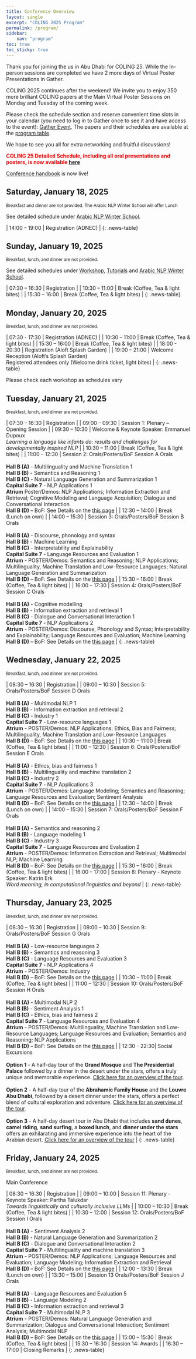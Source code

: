 ```yaml
---
title: Conference Overview
layout: single
excerpt: "COLING 2025 Program"
permalink: /program/
sidebar: 
    nav: "program"
toc: true
toc_sticky: true
---
```


Thank you for joining the us in Abu Dhabi for COLING 25. While the In-person sessions are completed we have 2 more days of Virtual Poster Presentations in Gather.

COLING 2025 continues after the weekend! We invite you to enjoy 350 more brilliant COLING papers at the Main Virtual Poster Sessions on Monday and Tuesday of the coming week.

Please check the schedule section and reserve convenient time slots in your calendar (you need to log in to Gather once to see it and have access to the event): [Gather Event](https://app.gather.town/events/qcSFZ95gTzOHsV7_gNeh). The papers and their schedules are available at the [program table](https://docs.google.com/spreadsheets/d/1EzQl5drWfg3ohyaAz2327S4D4IPHNvEG2ZrtaIOFikk/edit?usp=sharing).

We hope to see you all for extra networking and fruitful discussions!

<style>
.red-text { color: red; font-weight: bold; font-size: 1em; }
</style>
<span class="red-text">COLING 25 Detailed Schedule, including all oral presentations and posters, is now available [here](https://docs.google.com/spreadsheets/d/1EzQl5drWfg3ohyaAz2327S4D4IPHNvEG2ZrtaIOFikk/edit?usp=sharing)

[Conference handbook](https://coling2025.org/downloads/VirtualHandbook250113.pdf) is now live!

<style>
.news-table { font-size: .9em; table-layout: fixed; text-align: left; }
.news-table tr td:nth-child(1) { font-weight: bold; width: 8em;}
</style>

## Saturday, January 18, 2025

<small>Breakfast and dinner are not provided. The Arabic NLP Winter School will offer Lunch</small>

See detailed schedule under [Arabic NLP Winter School](https://winterschool2025.sigarab.org).

| 14:00 – 19:00 | Registration (ADNEC) |
{: .news-table}

## Sunday, January 19, 2025

<small>Breakfast, lunch, and dinner are not provided.</small>

See detailed schedules under [Workshop](/program/workshops/), [Tutorials](/program/tutorials/) and [Arabic NLP Winter School](https://winterschool2025.sigarab.org).

| 07:30 – 16:30 | Registration |
| 10:30 – 11:00 | Break (Coffee, Tea & light bites) |
| 15:30 – 16:00 | Break (Coffee, Tea & light bites) |
{: .news-table}

## Monday, January 20, 2025

<small>Breakfast, lunch, and dinner are not provided.</small>

| 07:30 - 17:30 | Registration (ADNEC) |
| 10:30 – 11:00 | Break (Coffee, Tea & light bites) |
| 15:30 – 16:00 | Break (Coffee, Tea & light bites) |
| 18:00 - 20:30 | Registration (Aloft Splash Garden) |
| 19:00 – 21:00 | Welcome Reception (Aloft’s Splash Garden) <br> Registered attendees only (Welcome drink ticket, light bites) |
{: .news-table}

Please check each workshop as schedules vary

## Tuesday, January 21, 2025

<small>Breakfast, lunch, and dinner are not provided.</small>

| 07:30 – 16:30 | Registration |
| 09:00 – 09:30 | Session 1: Plenary – Opening Session |
| 09:30 – 10:30 | Welcome & Keynote Speaker: Emmanuel Dupoux <br> *Learning a language like infants do: results and challenges for developmentally inspired NLP* |
| 10:30 – 11:00 | Break (Coffee, Tea & light bites) |
| 11:00 – 12:30 | Session 2: Orals/Posters/BoF Session A Orals <br><br> **Hall B (A)** - Multilinguality and Machine Translation 1 <br> **Hall B (B)** - Semantics and Reasoning 1 <br> **Hall B (C)** - Natural Language Generation and Summarization 1 <br> **Capital Suite 7** - NLP Applications 1 <br> **Atrium** Poster/Demos: NLP Applications; Information Extraction and Retrieval; Cognitive Modeling and Language Acquisition; Dialogue and Conversational Interaction <br> **Hall B (D)** – BoF: See Details on the [this page](/program/bof/) |
| 12:30 – 14:00 | Break (Lunch on own) |
| 14:00 – 15:30 | Session 3: Orals/Posters/BoF Session B Orals <br><br> **Hall B (A)** - Discourse, phonology and syntax <br> **Hall B (B)** - Machine Learning <br> **Hall B (C)** - Interpretability and Explainability <br> **Capital Suite 7** - Language Resources and Evaluation 1 <br> **Atrium** - POSTER/Demos: Semantics and Reasoning; NLP Applications; Multilinguality, Machine Translation and Low-Resource Languages; Natural Language Generation and Summarization <br> **Hall B (D)** – BoF: See Details on the [this page](/program/bof/) |
| 15:30 – 16:00 | Break (Coffee, Tea & light bites) |
| 16:00 – 17:30 | Session 4: Orals/Posters/BoF Session C Orals <br><br> **Hall B (A)** - Cognitive modelling <br> **Hall B (B)** - Information extraction and retrieval 1 <br> **Hall B (C)** - Dialogue and Conversational Interaction 1 <br> **Capital Suite 7** - NLP Applications 2 <br> **Atrium** - POSTER/Demos: Discourse, Phonology and Syntax; Interpretability and Explainability; Language Resources and Evaluation; Machine Learning <br> **Hall B (D)** – BoF: See Details on the [this page](/program/bof/) |
{: .news-table}

## Wednesday, January 22, 2025

<small>Breakfast, lunch, and dinner are not provided.</small>

| 08:30 – 16:30 | Registration |
| 09:00 – 10:30 | Session 5: Orals/Posters/BoF Session D Orals <br><br> **Hall B (A)** - Multimodal NLP 1 <br> **Hall B (B)** - Information extraction and retrieval 2 <br> **Hall B (C)** - Industry 1 <br> **Capital Suite 7** - Low-resource languages 1 <br> **Atrium** - POSTER/Demos: NLP Applications; Ethics, Bias and Fairness; Multilinguality, Machine Translation and Low-Resource Languages <br> **Hall B (D)** – BoF: See Details on the [this page](/program/bof/) |
| 10:30 – 11:00 | Break (Coffee, Tea & light bites) |
| 11:00 – 12:30 | Session 6: Orals/Posters/BoF Session E Orals <br><br> **Hall B (A)** - Ethics, bias and fairness 1 <br> **Hall B (B)** - Multilinguality and machine translation 2 <br> **Hall B (C)** - Industry 2 <br> **Capital Suite 7** - NLP Applications 3 <br> **Atrium** - POSTER/Demos: Language Modeling; Semantics and Reasoning; Language Resources and Evaluation; Sentiment Analysis <br> **Hall B (D)** – BoF:  See Details on the [this page](/program/bof/) |
| 12:30 – 14:00 | Break (Lunch on own) |
| 14:00 – 15:30 | Session 7: Orals/Posters/BoF Session F Orals <br><br> **Hall B (A)** - Semantics and reasoning 2 <br> **Hall B (B)** - Language modeling 1 <br> **Hall B (C)** - Industry 3 <br> **Capital Suite 7** - Language Resources and Evaluation 2 <br> **Atrium** - POSTER/Demos: Information Extraction and Retrieval; Multimodal NLP; Machine Learning <br> **Hall B (D)** – BoF: See Details on the [this page](/program/bof/) |
| 15:30 – 16:00 | Break (Coffee, Tea & light bites) |
| 16:00 – 17:00 | Session 8: Plenary - Keynote Speaker: Katrin Erk <br> *Word meaning, in computational linguistics and beyond* |
{: .news-table}

## Thursday, January 23, 2025

<small>Breakfast, lunch, and dinner are not provided.</small>

| 08:30 – 16:30 | Registration |
| 09:00 – 10:30 | Session 9: Orals/Posters/BoF Session G Orals <br><br> **Hall B (A)** - Low-resource languages 2 <br> **Hall B (B)** - Semantics and reasoning 3 <br> **Hall B (C)** - Language Resources and Evaluation 3 <br> **Capital Suite 7** - NLP Applications 4 <br> **Atrium** - POSTER/Demos: Industry <br> **Hall B (D)** – BoF: See Details on the [this page](/program/bof/) |
| 10:30 – 11:00 | Break (Coffee, Tea & light bites) |
| 11:00 – 12:30 | Session 10: Orals/Posters/BoF Session H Orals <br><br> **Hall B (A)** - Multimodal NLP 2 <br> **Hall B (B)** - Sentiment Analysis 1 <br> **Hall B (C)** - Ethics, bias and fairness 2 <br> **Capital Suite 7** - Language Resources and Evaluation 4 <br> **Atrium** - POSTER/Demos: Multilinguality, Machine Translation and Low-Resource Languages; Language Resources and Evaluation; Semantics and Reasoning; NLP Applications <br> **Hall B (D)** – BoF: See Details on the [this page](/program/bof/) |
| 12:30 - 22:30| Social Excursions <br><br> **Option 1** - A half-day tour of the **Grand Mosque** and **The Presidential Palace** followed by a dinner in the desert under the stars, offers a truly unique and memorable experience. [Click here for an overview of the tour](/participants-info/social_excursions/tour1/). <br><br> **Option 2** - A half-day tour of the **Abrahamic Family House** and the **Louvre Abu Dhabi**, followed by a desert dinner under the stars, offers a perfect blend of cultural exploration and adventure. [Click here for an overview of the tour](/participants-info/social_excursions/tour2/). <br><br> **Option 3** - A half-day desert tour in Abu Dhabi that includes **sand dunes**, **camel riding**, **sand surfing**, a **boxed lunch**, and **dinner under the stars** offers an exhilarating and immersive experience into the heart of the Arabian desert. [Click here for an overview of the tour](/participants-info/social_excursions/tour3/) |
{: .news-table}

## Friday, January 24, 2025

<small>Breakfast, lunch, and dinner are not provided.</small>

Main Conference

| 08:30 – 16:30 | Registration |
| 09:00 – 10:00 | Session 11: Plenary - Keynote Speaker: Partha Talukdar <br> *Towards linguistically and culturally inclusive LLMs* |
| 10:00 – 10:30 | Break (Coffee, Tea & light bites) |
| 10:30 – 12:00 | Session 12: Orals/Posters/BoF Session I Orals <br><br> **Hall B (A)** - Sentiment Analysis 2 <br> **Hall B (B)** - Natural Language Generation and Summarization 2 <br> **Hall B (C)** - Dialogue and Conversational Interaction 2 <br> **Capital Suite 7** - Multilinguality and machine translation 3 <br> **Atrium** - POSTER/Demos: NLP Applications; Language Resources and Evaluation; Language Modeling; Information Extraction and Retrieval <br> **Hall B (D)** – BoF: See Details on the [this page](/program/bof/) |
| 12:00 – 13:30 | Break (Lunch on own) |
| 13:30 – 15:00 | Session 13 Orals/Posters/BoF Session J Orals <br><br> **Hall B (A)** - Language Resources and Evaluation 5 <br> **Hall B (B)** - Language Modeling 2 <br> **Hall B (C)** - Information extraction and retrieval 3 <br> **Capital Suite 7** - Multimodal NLP 3 <br> **Atrium** - POSTER/Demos: Natural Language Generation and Summarization; Dialogue and Conversational Interaction; Sentiment Analysis; Multimodal NLP <br> **Hall B (D)** – BoF: See Details on the [this page](/program/bof/) |
| 15:00 – 15:30 | Break (Coffee, Tea & light bites) |
| 15:30 – 16:30 | Session 14: Awards |
| 16:30 – 17:00 | Closing Remarks |
{: .news-table}

